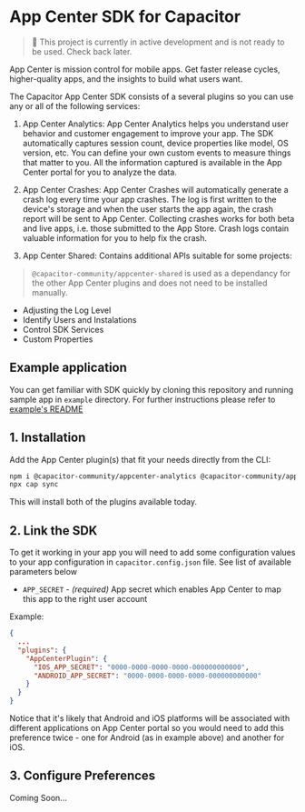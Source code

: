 # App Center SDK for Capacitor

> 🚧  This project is currently in active development and is not ready to be used. Check back later.

App Center is mission control for mobile apps. Get faster release cycles, higher-quality apps, and the insights to build what users want.

The Capacitor App Center SDK consists of a several plugins so you can use any or all of the following services:

1. App Center Analytics: App Center Analytics helps you understand user behavior and customer engagement to improve your app. The SDK automatically captures session count, device properties like model, OS version, etc. You can define your own custom events to measure things that matter to you. All the information captured is available in the App Center portal for you to analyze the data.

2. App Center Crashes: App Center Crashes will automatically generate a crash log every time your app crashes. The log is first written to the device's storage and when the user starts the app again, the crash report will be sent to App Center. Collecting crashes works for both beta and live apps, i.e. those submitted to the App Store. Crash logs contain valuable information for you to help fix the crash.

3. App Center Shared: Contains additional APIs suitable for some projects: 
> `@capacitor-community/appcenter-shared` is used as a dependancy for the other App Center plugins and does not need to be installed manually.
- Adjusting the Log Level
- Identify Users and Instalations
- Control SDK Services
- Custom Properties

## Example application

You can get familiar with SDK quickly by cloning this repository and running sample app in `example` directory. For further instructions please refer to [example's README](example/README.md)

## 1. Installation

Add the App Center plugin(s) that fit your needs directly from the CLI:

```bash
npm i @capacitor-community/appcenter-analytics @capacitor-community/appcenter-crashes 
npx cap sync
```

This will install both of the plugins available today.

## 2. Link the SDK

To get it working in your app you will need to add some configuration values to your app configuration in `capacitor.config.json` file. See list of available parameters below

- `APP_SECRET` - _(required)_ App secret which enables App Center to map this app to the right user account

Example:

```json
{
  ...
  "plugins": {
    "AppCenterPlugin": {
      "IOS_APP_SECRET": "0000-0000-0000-0000-000000000000",
      "ANDROID_APP_SECRET": "0000-0000-0000-0000-000000000000"
    }
  }
}
```

Notice that it's likely that Android and iOS platforms will be associated with different applications on App Center portal so you would need to add this preference twice - one for Android (as in example above) and another for iOS.

## 3. Configure Preferences
Coming Soon...